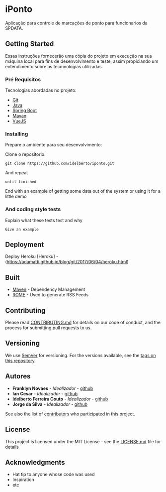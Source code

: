 # iPonto

Aplicação para controle de marcações de ponto para funcionarios da SPDATA.

## Getting Started

Essas instruções fornecerão uma cópia do projeto em execução na sua máquina local para fins de desenvolvimento e teste, assim propiciando um entendimento sobre as tecmnologias utilizadas.

### Pré Requisitos

Tecnologias abordadas no projeto:

* [Git](https://github.com/)
* [Java](https://www.youtube.com/watch?v=QItDKagPKuE)
* [Spring Boot](https://spring.io/tools)
* [Mavan](https://maven.apache.org/)
* [VueJS](https://vuejs.org/)

### Installing

Prepare o ambiente para seu desenvolvimento:

Clone o repositorio.

```
git clone https://github.com/idelberto/iponto.git
```

And repeat

```
until finished
```

End with an example of getting some data out of the system or using it for a little demo

### And coding style tests

Explain what these tests test and why

```
Give an example
```

## Deployment

Deploy Heroku 
[Heroku] - (https://adamatti.github.io/blog/git/2017/06/04/heroku.html)

## Built

* [Maven](https://maven.apache.org/) - Dependency Management
* [ROME](https://rometools.github.io/rome/) - Used to generate RSS Feeds

## Contributing

Please read [CONTRIBUTING.md](https://gist.github.com/PurpleBooth/b24679402957c63ec426) for details on our code of conduct, and the process for submitting pull requests to us.

## Versioning

We use [SemVer](http://semver.org/) for versioning. For the versions available, see the [tags on this repository](https://github.com/your/project/tags). 

## Autores

* **Franklyn Novaes** - *Idealizador* - [github](https://github.com/)
* **Ian Cesar** - *Idealizador* - [github](https://github.com/)
* **Idelberto Ferreira Couto** - *Idealizador* - [github](https://github.com/idelberto)
* **Jorge da Silva** - *Idealizador* - [github](https://github.com/)

See also the list of [contributors](https://github.com/your/project/contributors) who participated in this project.

## License

This project is licensed under the MIT License - see the [LICENSE.md](LICENSE.md) file for details

## Acknowledgments

* Hat tip to anyone whose code was used
* Inspiration
* etc

